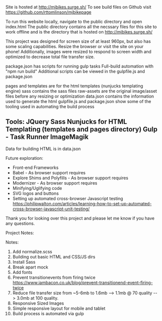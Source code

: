 Site is hosted at http://mjbikes.surge.sh/
To see build files on Github visit https://github.com/rttomlinson/mjbikepage

To run this website locally, navigate to the public directory and open index.html
The public directory contains all the necssary files for this site to work offline and is the directory that is hosted on http://mjbikes.surge.sh/

This project was designed for screen size of at least 960px, but also has some scaling capabilities. Resize the browser or visit the site on your phone!
Additionally, images were resized to respond to screen width and optimized to decrease total file transfer size.

package.json has scripts for running gulp tasks
Full-build automation with "npm run build"
Additional scripts can be viewed in the gulpfile.js and package.json

pages and templates are for the html templates (nunjucks templating engine)
sass contains the sass files
raw-assets are the original image/asset files before any resizing or optimization
data.json contains the information used to generate the html
gulpfile.js and package.json show some of the tooling used in automating the build process



Tools:
JQuery
Sass
Nunjucks for HTML Templating (templates and pages directory)
Gulp - Task Runner
ImageMagik
-----------------------------
Data for building HTML is in data.json




Future exploration:

* Front-end Frameworks
* Babel - As browser support requires
* Explore Shims and Polyfills - As browser support requires
* Modernizer - As browser support requires
* Minifying/Uglifying code
* SVG logos and buttons
* Setting up automated cross-browser Javascript testing https://philipwalton.com/articles/learning-how-to-set-up-automated-cross-browser-javascript-unit-testing/


Thank you for looking over this project and please let me know if you have any questions.

Project Notes:

Notes:
1. Add normalize.scss
2. Building out basic HTML and CSS/JS dirs
3. Install Sass
4. Break apart mock
6. Add fonts
7. Prevent transitionevents from firing twice https://www.iambacon.co.uk/blog/prevent-transitionend-event-firing-twice
8. Reduce file transfer size from ~5-6mb to 1.6mb --> 1.1mb @ 70 quality --> 3.0mb at 100 quality.
9. Responsive Sized Images
10. Simple responsive layout for mobile and tablet
11. Build process is automated via gulp


